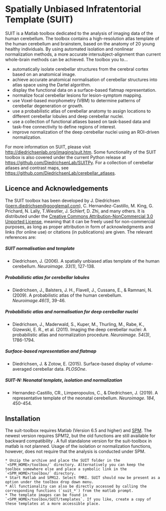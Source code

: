 # Spatially Unbiased Infratentorial Template (SUIT) 

SUIT is a Matlab toolbox dedicated to the analysis of imaging data of the human cerebellum. The toolbox contains a high-resolution atlas template of the human cerebellum and brainstem, based on the anatomy of 20 young healthy individuals. By using automated isolation and nonlinear normalization methods, a more accurate intersubject-alignment than current whole-brain methods can be achieved. The toolbox you to...

- automatically isolate cerebellar structures from the cerebral cortex based on an anatomical image.
- achieve accurate anatomical normalisation of cerebellar structures into atlas space using the Dartel algorithm.
- display the functional data on a surface-based flatmap representation.
- normalize focal cerebellar lesions for lesion-symptom mapping.
- use Voxel-based morphometry (VBM) to determine patterns of cerebellar degeneration or growth.
- use a probabilistic atlas of cerebellar anatomy to assign locations to different cerebellar lobules and deep cerebellar nuclei.
- use a collection of functional atlases based on task-based data and task-free connectivity to define regions of interest.
- improve normalization of the deep cerebellar nuclei using an ROI-driven normalization.

For more information on SUIT, please visit http://diedrichsenlab.org/imaging/suit.htm. Some functionality of the SUIT toolbox is also covered under the current Python release at https://github.com/DiedrichsenLab/SUITPy. For a collection of cerebellar atlases and contrast maps, see https://github.com/DiedrichsenLab/cerebellar_atlases. 

## Licence and Acknowledgements

The SUIT toolbox has been developed by J. Diedrichsen (joern.diedrichsen@googlemail.com),  C. Hernandez-Castillo, M. King, G. Prichard, N. Lally, T.Wiestler, J. Schlerf, D. Zhi, and many others. It is distributed under the [Creative Commons Attribution-NonCommercial 3.0 Unported License](http://creativecommons.org/licenses/by-nc/3.0/deed.en_US), meaning that it can be freely used for non-commercial purposes, as long as proper attribution in form of acknowledgments and links (for online use) or citations (in publications) are given. The relevant references are:

##### SUIT normalisation and template

- Diedrichsen, J. (2006). A spatially unbiased atlas template of the human cerebellum. *Neuroimage. 33(1)*, 127-138. 

##### Probabilistic atlas for cerebellar lobules

- Diedrichsen, J., Balsters, J. H., Flavell, J., Cussans, E., & Ramnani, N. (2009). A probabilistic atlas of the human cerebellum. *Neuroimage.46(1)*, 39-46.

##### Probabilistic atlas and normalisation for deep cerebellar nuclei

- Diedrichsen, J., Maderwald, S., Kuper, M., Thurling, M., Rabe, K., Gizewski, E. R., et al. (2011). Imaging the deep cerebellar nuclei: A probabilistic atlas and normalization procedure. *Neuroimage. 54(3)*, 1786-1794.

##### Surface-based representation and flatmap

- Diedrichsen, J. & Zotow, E. (2015). Surface-based display of volume-averaged cerebellar data. *PLOSOne*. 

##### SUIT-N: Neonatal template, isolation and normalization

- Hernandez-Castillo, CR., Limperopoulos, C., & Diedrichsen, J. (2019). A representative template of the neonatal cerebellum. *Neuroimage. 184*, 450-454. 

## Installation
The suit-toolbox requires Matlab (Version 6.5 and higher) and [SPM]("http://www.fil.ion.ac.uk/spm">).</a> The newest version requires SPM12, but the old functions are still available for backward compatibility . A full standalone version for the suit-toolbox in matlab is not planned. Usage of the isolation or normalization functions, however, does not require that the analysis is conducted under SPM. 

    * Unzip the archive and place the SUIT folder in the `<SPM_HOME>/toolbox/` directory. Alternatively you can keep the toolbox somewhere else and place a symbolic link in the `<SPM_HOME>/toolbox/` directory.
    * Start Matlab and SPM12. Select fMRI. SUIT should now be present as a option under the toolbox drop down menu.
    * All functionality can also be directly accessed by calling the corresponding functions (`suit_*`) from the matlab prompt. 
    * The template images can be found in `<SPM_HOME>/toolbox/SUIT/templates`. If you like, create a copy of these templates at a more accessible place.
